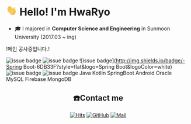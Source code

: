 # <img  src="https://raw.githubusercontent.com/ABSphreak/ABSphreak/master/gifs/Hi.gif" width="30px">  Hello! I'm HwaRyo
- 🎓 I majored in **Computer Science and Engineering** in Sunmoon University (2017.03 ~ ing)

!메인 공사중입니다.!


![issue badge](http://img.shields.io/badge/-Java-FA5858?style=flat&logo=Java&logoColor=white)
![issue badge](http://img.shields.io/badge/-Kotlin-7F52FF?style=flat&logo=Kotlin&logoColor=white)
![issue badge](http://img.shields.io/badge/-Spring Boot-6DB33F?style=flat&logo=Spring Boot&logoColor=white)
![issue badge](http://img.shields.io/badge/-Java-FA5858?style=flat&logo=Java&logoColor=white)
![issue badge](http://img.shields.io/badge/-Java-FA5858?style=flat&logo=Java&logoColor=white)
Java Kotlin SpringBoot Android
Oracle MySQL Firebase MongoDB


<!-- Career

Activity -->


<!-- # Github Stats
<a href='#'>
 <img src = "https://github-readme-stats.vercel.app/api?username=HwaRyo&theme=buefy&show_icons=true&hide_border=true" height = "180px">
</a> -->
<div align=center>
 
  

## ☎️Contact me
[![Hits](https://hits.seeyoufarm.com/api/count/incr/badge.svg?url=https://github.com/HwaRyo)](https://hits.seeyoufarm.com)
[![GitHub](http://img.shields.io/badge/GitHub-Black?style=flat-square&logo=github&link=https://github.com/HwaRyo)](https://github.com/HwaRyo)
[![Mail](https://img.shields.io/badge/Gmail-d14836?style=flat-square&logo=Gmail&logoColor=white&link=mailto:a98k98k@gmail.com)](mailto:a98k98k@gmail.com)
